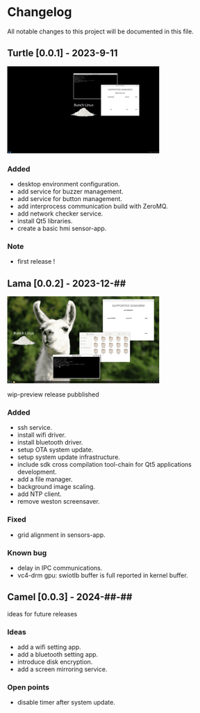 # Changelog
All notable changes to this project will be documented in this file.

## Turtle [0.0.1] -  2023-9-11
<img src="miscellaneous/wayland-screenshot-turtle-v0.1.png" width="350" height="200">

### Added
- desktop environment configuration.
- add service for buzzer management.
- add service for button management.
- add interprocess communication build with ZeroMQ.
- add network checker service.
- install Qt5 libraries.
- create a basic hmi sensor-app.

### Note
- first release !

## Lama [0.0.2] -  2023-12-##
<img src="miscellaneous/lama-desk.png" width="350" height="200">

wip-preview release pubblished
### Added
- ssh service.
- install wifi driver.
- install bluetooth driver.
- setup OTA system update.
- setup system update infrastructure.
- include sdk cross compilation tool-chain for Qt5 applications development.
- add a file manager.
- background image scaling.
- add NTP client.
- remove weston screensaver.

### Fixed
- grid alignment in sensors-app.

### Known bug
- delay in IPC communications.
- vc4-drm gpu: swiotlb buffer is full reported in kernel buffer.

## Camel [0.0.3] -  2024-##-## 
ideas for future releases
### Ideas
- add a wifi setting app.
- add a bluetooth setting app.
- introduce disk encryption.
- add a screen mirroring service.
   
### Open points
- disable timer after system update.
